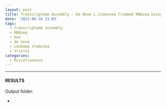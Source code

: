 ```yaml
---
layout: post
title: Transcriptome Assembly - De Novo L.staminea Trimmed RNAseq Using Trinity on Mox
date: '2023-06-16 21:03'
tags: 
  - transcriptome assembly
  - RNAseq
  - mox
  - de novo
  - Leukoma staminea
  - trinity
categories: 
  - Miscellaneous
---
```




---

#### RESULTS

Output folder:

- []()

